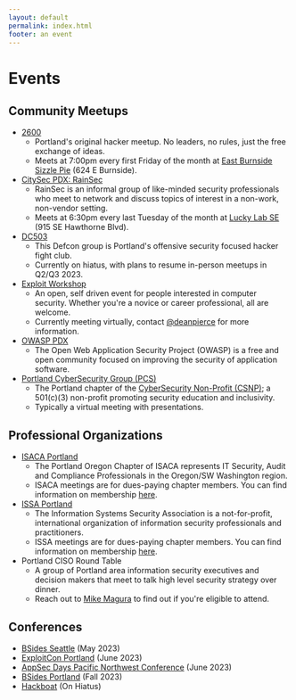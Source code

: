 ```yaml
---
layout: default
permalink: index.html
footer: an event
---
```


# Events

## Community Meetups
* [2600](https://pdx2600.org/)
  + Portland's original hacker meetup. No leaders, no rules, just the free exchange of ideas.
  + Meets at 7:00pm every first Friday of the month at [East Burnside Sizzle Pie](https://www.sizzlepie.com/store-page-east-burnside) (624 E Burnside). 
* [CitySec PDX: RainSec](https://www.meetup.com/RainSec/)
  + RainSec is an informal group of like-minded security professionals who meet to network and discuss topics of interest in a non-work, non-vendor setting.
  + Meets at 6:30pm every last Tuesday of the month at [Lucky Lab SE](https://luckylab.com/hawthorne-brew-pub/) (915 SE Hawthorne Blvd).
* [DC503](http://503.ninja/)
  + This Defcon group is Portland's offensive security focused hacker fight club.
  + Currently on hiatus, with plans to resume in-person meetups in Q2/Q3 2023.
* [Exploit Workshop](http://calagator.org/events/search?utf8=%E2%9C%93&query=exploit+workshop)
  + An open, self driven event for people interested in computer security. Whether you're a novice or career professional, all are welcome.
  + Currently meeting virtually, contact [@deanpierce](https://twitter.com/deanpierce) for more information.
* [OWASP PDX](https://www.meetup.com/OWASP-Portland-Chapter/)
  + The Open Web Application Security Project (OWASP) is a free and open community focused on improving the security of application software. 
* [Portland CyberSecurity Group (PCS)](https://www.meetup.com/CSNP-Portland-CyberSecurity/) 
  + The Portland chapter of the [CyberSecurity Non-Profit (CSNP)](https://www.cybersecuritynp.org/); a 501(c)(3) non-profit promoting security education and inclusivity.
  + Typically a virtual meeting with presentations.

## Professional Organizations
* [ISACA Portland](https://engage.isaca.org/portlandoregonchapter/aboutchapter/about)
  + The Portland Oregon Chapter of ISACA represents IT Security, Audit and Compliance Professionals in the Oregon/SW Washington region.
  + ISACA meetings are for dues-paying chapter members. You can find information on membership [here](https://engage.isaca.org/portlandoregonchapter/aboutchapter/membership).
* [ISSA Portland](http://portland.issa.org/)
  + The Information Systems Security Association is a not-for-profit, international organization of information security professionals and practitioners.
  + ISSA meetings are for dues-paying chapter members. You can find information on membership [here](https://www.members.issa.org/page/join-now).
* Portland CISO Round Table
  + A group of Portland area information security executives and decision makers that meet to talk high level security strategy over dinner.
  + Reach out to [Mike Magura](https://www.linkedin.com/in/mike-magura-0122412/) to find out if you're eligible to attend.

## Conferences
* [BSides Seattle](https://www.bsidesseattle.com/) (May 2023) 
* [ExploitCon Portland](https://exploitcon.com/#/5a144a20656e4c29954a1aac97f081f9) (June 2023)
* [AppSec Days Pacific Northwest Conference](https://www.appsecpnw.org/) (June 2023)
* [BSides Portland](https://bsidespdx.org/) (Fall 2023)
* [Hackboat](https://hackboat.org) (On Hiatus)

